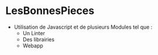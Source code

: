 # LesBonnesPieces
- Utilisation de Javascript et de plusieurs Modules tel que :
  - Un Linter
  - Des librairies 
  - Webapp

